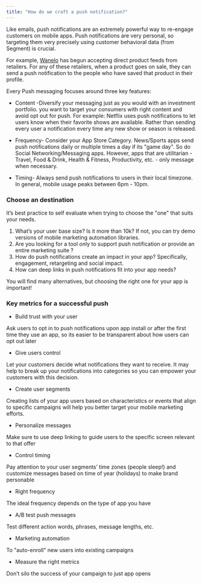```yaml
---
title: "How do we craft a push notification?"
---
```


Like emails, push notifications are an extremely powerful way to re-engage customers on mobile apps. Push notifications are very personal, so targeting them very precisely using customer behavioral data (from Segment) is crucial.

For example, [Wanelo](http://wanelo.com/?__hstc=222691652.f2c5ed50a3a9703ac3be5283918044ad.1436399176206.1436475066092.1436547653391.7&__hssc=222691652.2.1436547653391&__hsfp=368606253) has begun accepting direct product feeds from retailers. For any of these retailers, when a product goes on sale, they can send a push notification to the people who have saved that product in their profile.

Every Push messaging focuses around three key features:

*   Content -Diversify your messaging just as you would with an investment portfolio. you want to target your consumers with right content and avoid opt out for push. For example: Netflix uses push notifications to let users know when their favorite shows are available. Rather than sending every user a notification every time any new show or season is released.
    
*   Frequency- Consider your App Store Category. News/Sports apps send push notifications daily or multiple times a day if its "game day". So do Social Networking/Messaging apps. However, apps that are utilitarian - Travel, Food & Drink, Health & Fitness, Productivity, etc. - only message when necessary.
    
*   Timing- Always send push notifications to users in their local timezone. In general, mobile usage peaks between 6pm - 10pm.
    

### Choose an destination

It’s best practice to self evaluate when trying to choose the "one" that suits your needs.

1.  What’s your user base size? Is it more than 10k? If not, you can try demo versions of mobile marketing automation libraries.
2.  Are you looking for a tool only to support push notification or provide an entire marketing suite ?
3.  How do push notifications create an impact in your app? Specifically, engagement, retargeting and social impact.
4.  How can deep links in push notifications fit into your app needs?

You will find many alternatives, but choosing the right one for your app is important!

### Key metrics for a successful push

*   Build trust with your user

Ask users to opt in to push notifications upon app install or after the first time they use an app, so its easier to be transparent about how users can opt out later

*   Give users control

Let your customers decide what notifications they want to receive. It may help to break up your notifications into categories so you can empower your customers with this decision.

*   Create user segments

Creating lists of your app users based on characteristics or events that align to specific campaigns will help you better target your mobile marketing efforts.

*   Personalize messages

Make sure to use deep linking to guide users to the specific screen relevant to that offer

*   Control timing

Pay attention to your user segments’ time zones (people sleep!) and customize messages based on time of year (holidays) to make brand personable

*   Right frequency

The ideal frequency depends on the type of app you have

*   A/B test push messages

Test different action words, phrases, message lengths, etc.

*   Marketing automation

To "auto-enroll" new users into existing campaigns

*   Measure the right metrics

Don’t silo the success of your campaign to just app opens
